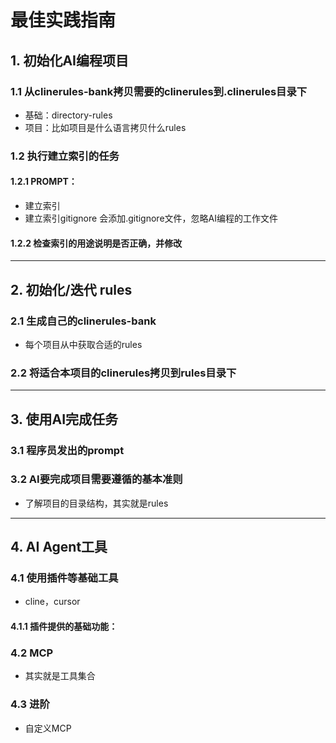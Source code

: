 # 最佳实践指南

## 1. 初始化AI编程项目
### 1.1 从clinerules-bank拷贝需要的clinerules到.clinerules目录下
- 基础：directory-rules
- 项目：比如项目是什么语言拷贝什么rules

### 1.2 执行建立索引的任务
#### 1.2.1 PROMPT：
- 建立索引
- 建立索引gitignore 会添加.gitignore文件，忽略AI编程的工作文件
#### 1.2.2 检查索引的用途说明是否正确，并修改

---

## 2. 初始化/迭代 rules
### 2.1 生成自己的clinerules-bank
- 每个项目从中获取合适的rules
### 2.2 将适合本项目的clinerules拷贝到rules目录下

---

## 3. 使用AI完成任务
### 3.1 程序员发出的prompt
### 3.2 AI要完成项目需要遵循的基本准则
- 了解项目的目录结构，其实就是rules

---

## 4. AI Agent工具
### 4.1 使用插件等基础工具
- cline，cursor
#### 4.1.1 插件提供的基础功能：
### 4.2 MCP
- 其实就是工具集合
### 4.3 进阶
- 自定义MCP
